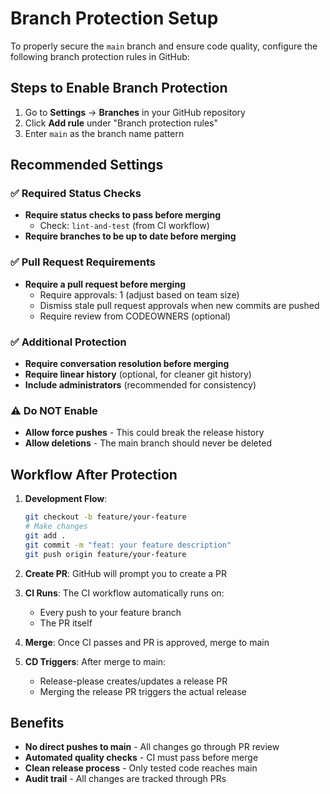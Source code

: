 # Branch Protection Setup

To properly secure the `main` branch and ensure code quality, configure the following branch protection rules in GitHub:

## Steps to Enable Branch Protection

1. Go to **Settings** → **Branches** in your GitHub repository
2. Click **Add rule** under "Branch protection rules"
3. Enter `main` as the branch name pattern

## Recommended Settings

### ✅ Required Status Checks

- **Require status checks to pass before merging**
  - Check: `lint-and-test` (from CI workflow)
- **Require branches to be up to date before merging**

### ✅ Pull Request Requirements

- **Require a pull request before merging**
  - Require approvals: 1 (adjust based on team size)
  - Dismiss stale pull request approvals when new commits are pushed
  - Require review from CODEOWNERS (optional)

### ✅ Additional Protection

- **Require conversation resolution before merging**
- **Require linear history** (optional, for cleaner git history)
- **Include administrators** (recommended for consistency)

### ⚠️ Do NOT Enable

- **Allow force pushes** - This could break the release history
- **Allow deletions** - The main branch should never be deleted

## Workflow After Protection

1. **Development Flow**:

   ```bash
   git checkout -b feature/your-feature
   # Make changes
   git add .
   git commit -m "feat: your feature description"
   git push origin feature/your-feature
   ```

2. **Create PR**: GitHub will prompt you to create a PR

3. **CI Runs**: The CI workflow automatically runs on:

   - Every push to your feature branch
   - The PR itself

4. **Merge**: Once CI passes and PR is approved, merge to main

5. **CD Triggers**: After merge to main:
   - Release-please creates/updates a release PR
   - Merging the release PR triggers the actual release

## Benefits

- **No direct pushes to main** - All changes go through PR review
- **Automated quality checks** - CI must pass before merge
- **Clean release process** - Only tested code reaches main
- **Audit trail** - All changes are tracked through PRs
